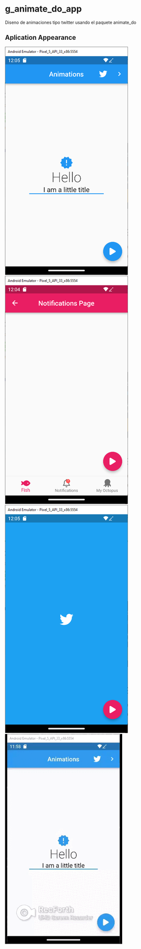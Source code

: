 # g_animate_do_app

Diseno de animaciones tipo twitter usando el paquete animate_do

## Aplication Appearance
 
![Appearance 1](appearance/1.png) 
![Appearance 2](appearance/2.png) 
![Appearance 3](appearance/3.png) 
![Appearance 4](appearance/1.gif)